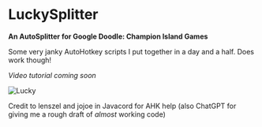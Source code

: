 # LuckySplitter
**An AutoSplitter for Google Doodle: Champion Island Games**

  Some very janky AutoHotkey scripts I put together in a day and a half. 
Does work though!

_Video tutorial coming soon_

![Lucky](https://github.com/TamerMushroom64/LuckySplitter/assets/89033986/522e6bd1-4f3c-4ad1-8423-7bd859b15a10)


Credit to lenszel and jojoe in Javacord for AHK help
(also ChatGPT for giving me a rough draft of _almost_ working code)
